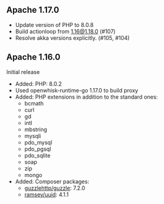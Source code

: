 <!--
#
# Licensed to the Apache Software Foundation (ASF) under one or more
# contributor license agreements.  See the NOTICE file distributed with
# this work for additional information regarding copyright ownership.
# The ASF licenses this file to You under the Apache License, Version 2.0
# (the "License"); you may not use this file except in compliance with
# the License.  You may obtain a copy of the License at
#
#     http://www.apache.org/licenses/LICENSE-2.0
#
# Unless required by applicable law or agreed to in writing, software
# distributed under the License is distributed on an "AS IS" BASIS,
# WITHOUT WARRANTIES OR CONDITIONS OF ANY KIND, either express or implied.
# See the License for the specific language governing permissions and
# limitations under the License.
#
-->

## Apache 1.17.0
  - Update version of PHP to 8.0.8
  - Build actionloop from 1.16@1.18.0 (#107)
  - Resolve akka versions explicitly. (#105, #104)

## Apache 1.16.0
Initial release

- Added: PHP: 8.0.2
- Used openwhisk-runtime-go 1.17.0 to build proxy
- Added: PHP extensions in addition to the standard ones:
    - bcmath
    - curl
    - gd
    - intl
    - mbstring
    - mysqli
    - pdo_mysql
    - pdo_pgsql
    - pdo_sqlite
    - soap
    - zip
    - mongo
- Added: Composer packages:
    - [guzzlehttp/guzzle](https://packagist.org/packages/guzzlehttp/guzzle): 7.2.0
    - [ramsey/uuid](https://packagist.org/packages/ramsey/uuid): 4.1.1
